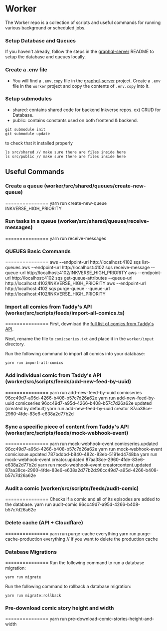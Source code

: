 # Worker 
The Worker repo is a collection of scripts and useful commands for running various background or scheduled jobs.

### Setup Database and Queues

If you haven't already, follow the steps in the [graphql-server](https://github.com/taddyorg/inkverse-graphql-server) README to setup the database and queues locally.

### Create a .env file

- You will find a `.env.copy` file in the [graphql-server](https://github.com/taddyorg/inkverse-graphql-server) project. Create a `.env` file in the `worker` project and copy the contents of `.env.copy` into it.

### Setup submodules
- shared: contains shared code for backend Inkverse repos. ex) CRUD for Database.
- public: contains constants used on both frontend & backend.

```
git submodule init
git submodule update
```

to check that it installed properly
```
ls src/shared // make sure there are files inside here
ls src/public // make sure there are files inside here
```

## Useful Commands

### Create a queue (worker/src/shared/queues/create-new-queue)
===============
yarn run create-new-queue INKVERSE_HIGH_PRIORITY

### Run tasks in a queue (worker/src/shared/queues/receive-messages)
===============
yarn run receive-messages

### QUEUES Basic Commands
===============
aws --endpoint-url http://localhost:4102 sqs list-queues
aws --endpoint-url http://localhost:4102 sqs receive-message --queue-url http://localhost:4102/INKVERSE_HIGH_PRIORITY
aws --endpoint-url http://localhost:4102 sqs get-queue-attributes --queue-url http://localhost:4102/INKVERSE_HIGH_PRIORITY
aws --endpoint-url http://localhost:4102 sqs purge-queue --queue-url http://localhost:4102/INKVERSE_HIGH_PRIORITY

### Import all comics from Taddy's API (worker/src/scripts/feeds/import-all-comics.ts)
===============
First, download the [full list of comics from Taddy's API](https://taddy.org/developers/comics-api/bulk-download-comicseries). 

Next, rename the file to `comicseries.txt` and place it in the `worker/input` directory.

Run the following command to import all comics into your database:
```
yarn run import-all-comics
```

### Add individual comic from Taddy's API (worker/src/scripts/feeds/add-new-feed-by-uuid)
===============
yarn run add-new-feed-by-uuid comicseries 96cc49d7-a95d-4266-b408-b57c7d26a62e
yarn run add-new-feed-by-uuid comicseries 96cc49d7-a95d-4266-b408-b57c7d26a62e updated (created by default)
yarn run add-new-feed-by-uuid creator 87aa38ce-2960-4fde-83e6-e638a2d77b2d

### Sync a specific piece of content from Taddy's API (worker/src/scripts/feeds/mock-webhook-event)
===============
yarn run mock-webhook-event comicseries.updated 96cc49d7-a95d-4266-b408-b57c7d26a62e
yarn run mock-webhook-event comicissue.updated 787bddbd-b840-482c-83eb-5191ed4748ba
yarn run mock-webhook-event creator.updated 87aa38ce-2960-4fde-83e6-e638a2d77b2d
yarn run mock-webhook-event creatorcontent.updated 87aa38ce-2960-4fde-83e6-e638a2d77b2d:96cc49d7-a95d-4266-b408-b57c7d26a62e

### Audit a comic (worker/src/scripts/feeds/audit-comic)
===============
Checks if a comic and all of its episodes are added to the database.
yarn run audit-comic 96cc49d7-a95d-4266-b408-b57c7d26a62e

### Delete cache (API + Cloudflare)
===============
yarn run purge-cache everything
yarn run purge-cache-production everything // if you want to delete the production cache

### Database Migrations
===============
Run the following command to run a database migration:
```
yarn run migrate
```

Run the following command to rollback a database migration:
```
yarn run migrate:rollback
```

### Pre-download comic story height and width
===============
yarn run pre-download-comic-stories-height-and-width
